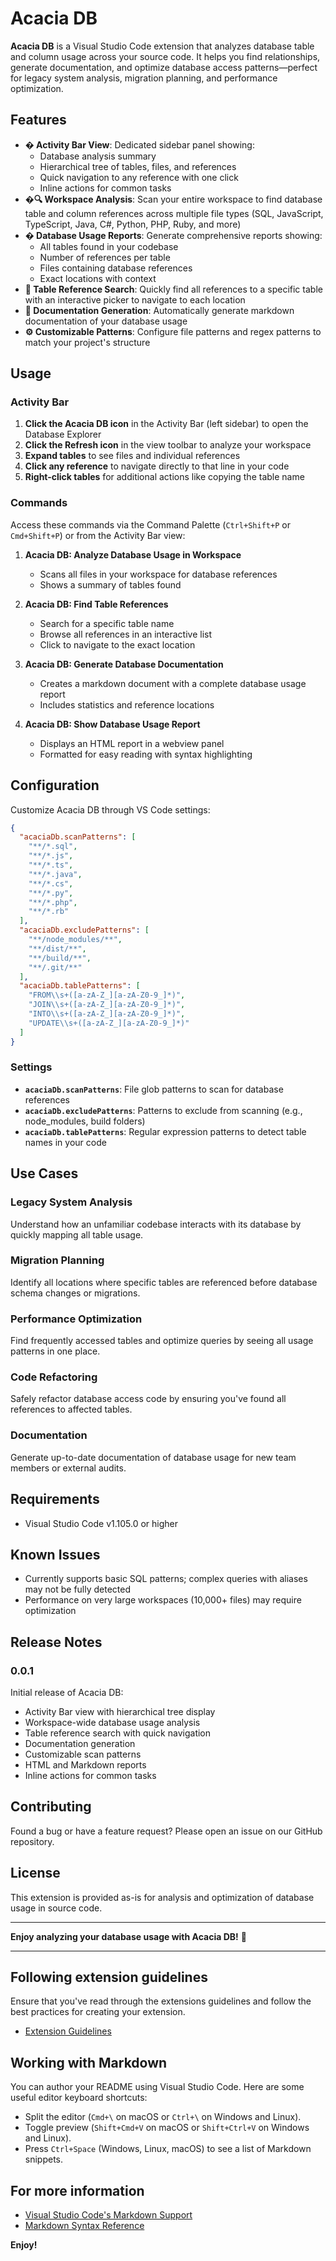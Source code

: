 # Acacia DB

**Acacia DB** is a Visual Studio Code extension that analyzes database table and column usage across your source code. It helps you find relationships, generate documentation, and optimize database access patterns—perfect for legacy system analysis, migration planning, and performance optimization.

## Features

- **� Activity Bar View**: Dedicated sidebar panel showing:
  - Database analysis summary
  - Hierarchical tree of tables, files, and references
  - Quick navigation to any reference with one click
  - Inline actions for common tasks
- **�🔍 Workspace Analysis**: Scan your entire workspace to find database table and column references across multiple file types (SQL, JavaScript, TypeScript, Java, C#, Python, PHP, Ruby, and more)
- **� Database Usage Reports**: Generate comprehensive reports showing:
  - All tables found in your codebase
  - Number of references per table
  - Files containing database references
  - Exact locations with context
- **🔎 Table Reference Search**: Quickly find all references to a specific table with an interactive picker to navigate to each location
- **📝 Documentation Generation**: Automatically generate markdown documentation of your database usage
- **⚙️ Customizable Patterns**: Configure file patterns and regex patterns to match your project's structure

## Usage

### Activity Bar

1. **Click the Acacia DB icon** in the Activity Bar (left sidebar) to open the Database Explorer
2. **Click the Refresh icon** in the view toolbar to analyze your workspace
3. **Expand tables** to see files and individual references
4. **Click any reference** to navigate directly to that line in your code
5. **Right-click tables** for additional actions like copying the table name

### Commands

Access these commands via the Command Palette (`Ctrl+Shift+P` or `Cmd+Shift+P`) or from the Activity Bar view:

1. **Acacia DB: Analyze Database Usage in Workspace**
   - Scans all files in your workspace for database references
   - Shows a summary of tables found

2. **Acacia DB: Find Table References**
   - Search for a specific table name
   - Browse all references in an interactive list
   - Click to navigate to the exact location

3. **Acacia DB: Generate Database Documentation**
   - Creates a markdown document with a complete database usage report
   - Includes statistics and reference locations

4. **Acacia DB: Show Database Usage Report**
   - Displays an HTML report in a webview panel
   - Formatted for easy reading with syntax highlighting

## Configuration

Customize Acacia DB through VS Code settings:

```json
{
  "acaciaDb.scanPatterns": [
    "**/*.sql",
    "**/*.js",
    "**/*.ts",
    "**/*.java",
    "**/*.cs",
    "**/*.py",
    "**/*.php",
    "**/*.rb"
  ],
  "acaciaDb.excludePatterns": [
    "**/node_modules/**",
    "**/dist/**",
    "**/build/**",
    "**/.git/**"
  ],
  "acaciaDb.tablePatterns": [
    "FROM\\s+([a-zA-Z_][a-zA-Z0-9_]*)",
    "JOIN\\s+([a-zA-Z_][a-zA-Z0-9_]*)",
    "INTO\\s+([a-zA-Z_][a-zA-Z0-9_]*)",
    "UPDATE\\s+([a-zA-Z_][a-zA-Z0-9_]*)"
  ]
}
```

### Settings

- **`acaciaDb.scanPatterns`**: File glob patterns to scan for database references
- **`acaciaDb.excludePatterns`**: Patterns to exclude from scanning (e.g., node_modules, build folders)
- **`acaciaDb.tablePatterns`**: Regular expression patterns to detect table names in your code

## Use Cases

### Legacy System Analysis
Understand how an unfamiliar codebase interacts with its database by quickly mapping all table usage.

### Migration Planning
Identify all locations where specific tables are referenced before database schema changes or migrations.

### Performance Optimization
Find frequently accessed tables and optimize queries by seeing all usage patterns in one place.

### Code Refactoring
Safely refactor database access code by ensuring you've found all references to affected tables.

### Documentation
Generate up-to-date documentation of database usage for new team members or external audits.

## Requirements

- Visual Studio Code v1.105.0 or higher

## Known Issues

- Currently supports basic SQL patterns; complex queries with aliases may not be fully detected
- Performance on very large workspaces (10,000+ files) may require optimization

## Release Notes

### 0.0.1

Initial release of Acacia DB:
- Activity Bar view with hierarchical tree display
- Workspace-wide database usage analysis
- Table reference search with quick navigation
- Documentation generation
- Customizable scan patterns
- HTML and Markdown reports
- Inline actions for common tasks

## Contributing

Found a bug or have a feature request? Please open an issue on our GitHub repository.

## License

This extension is provided as-is for analysis and optimization of database usage in source code.

---

**Enjoy analyzing your database usage with Acacia DB!** 🌿

---

## Following extension guidelines

Ensure that you've read through the extensions guidelines and follow the best practices for creating your extension.

* [Extension Guidelines](https://code.visualstudio.com/api/references/extension-guidelines)

## Working with Markdown

You can author your README using Visual Studio Code. Here are some useful editor keyboard shortcuts:

* Split the editor (`Cmd+\` on macOS or `Ctrl+\` on Windows and Linux).
* Toggle preview (`Shift+Cmd+V` on macOS or `Shift+Ctrl+V` on Windows and Linux).
* Press `Ctrl+Space` (Windows, Linux, macOS) to see a list of Markdown snippets.

## For more information

* [Visual Studio Code's Markdown Support](http://code.visualstudio.com/docs/languages/markdown)
* [Markdown Syntax Reference](https://help.github.com/articles/markdown-basics/)

**Enjoy!**
